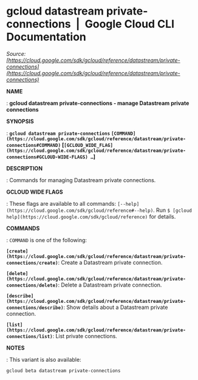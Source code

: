 # gcloud datastream private-connections  |  Google Cloud CLI Documentation

*Source: [https://cloud.google.com/sdk/gcloud/reference/datastream/private-connections](https://cloud.google.com/sdk/gcloud/reference/datastream/private-connections)*

**NAME**

: **gcloud datastream private-connections - manage Datastream private connections**

**SYNOPSIS**

: **`gcloud datastream private-connections` `[COMMAND](https://cloud.google.com/sdk/gcloud/reference/datastream/private-connections#COMMAND)` [`[GCLOUD_WIDE_FLAG](https://cloud.google.com/sdk/gcloud/reference/datastream/private-connections#GCLOUD-WIDE-FLAGS) …`]**

**DESCRIPTION**

: Commands for managing Datastream private connections.

**GCLOUD WIDE FLAGS**

: These flags are available to all commands: `[--help](https://cloud.google.com/sdk/gcloud/reference#--help)`.
Run `$ [gcloud help](https://cloud.google.com/sdk/gcloud/reference)` for details.

**COMMANDS**

: ``COMMAND`` is one of the following:

**`[create](https://cloud.google.com/sdk/gcloud/reference/datastream/private-connections/create)`**:
Create a Datastream private connection.

**`[delete](https://cloud.google.com/sdk/gcloud/reference/datastream/private-connections/delete)`**:
Delete a Datastream private connection.

**`[describe](https://cloud.google.com/sdk/gcloud/reference/datastream/private-connections/describe)`**:
Show details about a Datastream private connection.

**`[list](https://cloud.google.com/sdk/gcloud/reference/datastream/private-connections/list)`**:
List private connections.

**NOTES**

: This variant is also available:

```
gcloud beta datastream private-connections
```